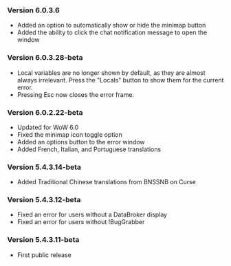 ### Version 6.0.3.6

* Added an option to automatically show or hide the minimap button
* Added the ability to click the chat notification message to open the window

### Version 6.0.3.28-beta

* Local variables are no longer shown by default, as they are almost always irrelevant. Press the "Locals" button to show them for the current error.
* Pressing Esc now closes the error frame.

### Version 6.0.2.22-beta

* Updated for WoW 6.0
* Fixed the minimap icon toggle option
* Added an options button to the error window
* Added French, Italian, and Portuguese translations

### Version 5.4.3.14-beta

* Added Traditional Chinese translations from BNSSNB on Curse

### Version 5.4.3.12-beta

* Fixed an error for users without a DataBroker display
* Fixed an error for users without !BugGrabber

### Version 5.4.3.11-beta

* First public release
